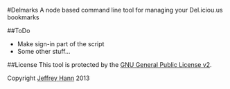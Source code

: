 #Delmarks
A node based command line tool for managing your Del.iciou.us bookmarks


##ToDo
* Make sign-in part of the script
* Some other stuff...

##License
This tool is protected by the [GNU General Public License v2](http://www.gnu.org/licenses/gpl-2.0.html).

Copyright [Jeffrey Hann](http://jeffreyhann.ca/) 2013

